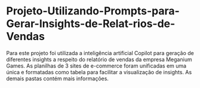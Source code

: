 # Projeto-Utilizando-Prompts-para-Gerar-Insights-de-Relat-rios-de-Vendas
Para este projeto foi utilizada a inteligência artificial Copilot
para geração de diferentes insights a respeito do relatório de
vendas da empresa Meganium Games. As planilhas de 3 sites de e-commerce 
foram unificadas em uma única e formatadas como tabela para facilitar a visualização de insights. As demais pastas contém mais informações.
